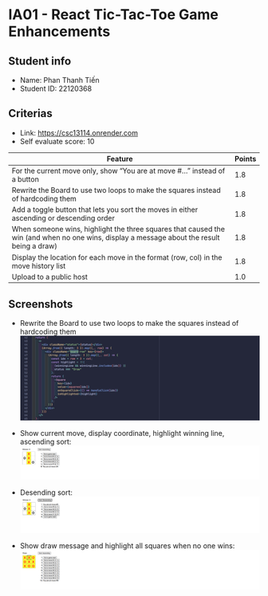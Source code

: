 # IA01 - React Tic-Tac-Toe Game Enhancements

## Student info

- Name: Phan Thanh Tiến
- Student ID: 22120368

## Criterias

- Link: https://csc13114.onrender.com
- Self evaluate score: 10

| Feature                                                                                                                                    | Points |
| ------------------------------------------------------------------------------------------------------------------------------------------ | ------ |
| For the current move only, show “You are at move #…” instead of a button                                                                   | 1.8    |
| Rewrite the Board to use two loops to make the squares instead of hardcoding them                                                          | 1.8    |
| Add a toggle button that lets you sort the moves in either ascending or descending order                                                   | 1.8    |
| When someone wins, highlight the three squares that caused the win (and when no one wins, display a message about the result being a draw) | 1.8    |
| Display the location for each move in the format (row, col) in the move history list                                                       | 1.8    |
| Upload to a public host                                                                                                                    | 1.0    |

## Screenshots

- Rewrite the Board to use two loops to make the squares instead of hardcoding them
  ![alt text](image.png)

- Show current move, display coordinate, highlight winning line, ascending sort:
  ![alt text](image-1.png)

- Desending sort:
  ![alt text](image-2.png)

- Show draw message and highlight all squares when no one wins:
  ![alt text](image-3.png)
